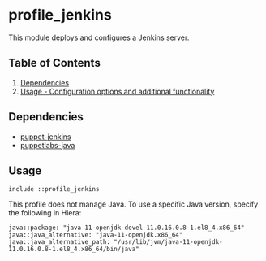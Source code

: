 # profile_jenkins

This module deploys and configures a Jenkins server.

## Table of Contents

1. [Dependencies](#dependencies)
1. [Usage - Configuration options and additional functionality](#usage)

## Dependencies

- [puppet-jenkins](https://github.com/voxpupuli/puppet-jenkins)
- [puppetlabs-java](https://github.com/puppetlabs/puppetlabs-java)

## Usage

```
include ::profile_jenkins
```

This profile does not manage Java. To use a specific Java version, specify the following in Hiera:

```
java::package: "java-11-openjdk-devel-11.0.16.0.8-1.el8_4.x86_64"
java::java_alternative: "java-11-openjdk.x86_64"
java::java_alternative_path: "/usr/lib/jvm/java-11-openjdk-11.0.16.0.8-1.el8_4.x86_64/bin/java"
```
